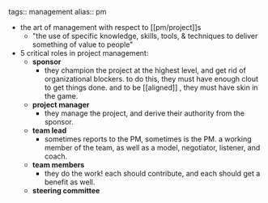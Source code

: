 tags:: management
alias:: pm

- the art of management with respect to [[pm/project]]s
	- "the use of specific knowledge, skills, tools, & techniques to deliver something of value to people"
- 5 critical roles in project management:
	- **sponsor**
		- they champion the project at the highest level, and get rid of organizational blockers. to do this, they must have enough clout to get things done. and to be [[aligned]] , they must have skin in the game.
	- **project manager**
		- they manage the project, and derive their authority from the sponsor.
	- **team lead**
		- sometimes reports to the PM, sometimes is the PM. a working member of the team, as well as a model, negotiator, listener, and coach.
	- **team members**
		- they do the work! each should contribute, and each should get a benefit as well.
	- **steering committee**